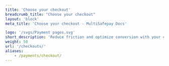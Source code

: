 ```yaml
---
title: 'Choose your checkout'
breadcrumb_title: "Choose your checkout"
layout: 'block'
meta_title: 'Choose your checkout - MultiSafepay Docs'

logo: '/svgs/Payment pages.svg'
short_description: 'Reduce friction and optimize conversion with your checkout.'
weight: 50
url: '/checkouts/'
aliases:
    - /payments/checkout/
---
```

